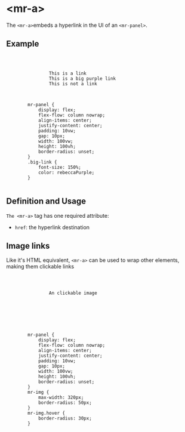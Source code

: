 # &lt;mr-a&gt;

The `<mr-a>`embeds a hyperlink in the UI of an `<mr-panel>`.

## Example

<!-- ```html
<mr-app>
    <mr-panel id="panel">
        <mr-a href="https://volumetrics.io">volumetrics</mr-a>
    </mr-panel>
</mr-app>
``` -->

<inline-repl>
    <code slot="html">
        <mr-app>
            <mr-panel>
                <mr-a href="https://mrjs.io/">This is a link</mr-a>
                <mr-a class="big-link" href="https://volumetrics.io/">This is a big purple link</mr-a>
                <mr-text>This is not a link</mr-text>
            </mr-panel>
        </mr-app> 
    </code>
    <code slot="css">
        mr-panel {
            display: flex;
            flex-flow: column nowrap;
            align-items: center;
            justify-content: center;
            padding: 10vw;
            gap: 10px;
            width: 100vw;
            height: 100vh;
            border-radius: unset;
        }
        .big-link {
            font-size: 150%;
            color: rebeccaPurple;
        }
    </code>
</inline-repl>

<!-- <iframe height="300" style="width: 100%;" scrolling="no" title="mr-a" src="https://codepen.io/lobau/embed/zYbPWPz?default-tab=result" frameborder="no" loading="lazy" allowtransparency="true" allowfullscreen="true"></iframe> -->

## Definition and Usage

`The <mr-a>` tag has one required attribute:

* `href`: the hyperlink destination

## Image links

Like it's HTML equivalent, `<mr-a>` can be used to wrap other elements, making them clickable links

<!-- ```html
<mr-a href="https://volumetrics.io">
    <mr-img src="…"></mr-img>
</mr-a>
``` -->

<inline-repl render-height="400" editor-height="240">
    <code slot="html">
        <mr-app>
            <mr-panel>
                <mr-text>An clickable image</mr-text>
                <mr-a href="https://en.wikipedia.org/wiki/Humpback_whale">
                    <mr-img
                        src="/static/sample/humpback.jpg"
                        alt="A Humpback whale breaking the water">
                    </mr-img>
                </mr-a>
            </mr-panel>
        </mr-app>
    </code>
    <code slot="css">
        mr-panel {
            display: flex;
            flex-flow: column nowrap;
            align-items: center;
            justify-content: center;
            padding: 10vw;
            gap: 10px;
            width: 100vw;
            height: 100vh;
            border-radius: unset;
        }
        mr-img {
            max-width: 320px;
            border-radius: 50px;
        }
        mr-img.hover {
            border-radius: 30px;
        }
    </code>
</inline-repl>

<!-- <iframe height="400" style="width: 100%;" scrolling="no" title="mr-a + mr-img" src="https://codepen.io/lobau/embed/GReOxyz?default-tab=result" frameborder="no" loading="lazy" allowtransparency="true" allowfullscreen="true"></iframe> -->

<!-- ![mr-a-example-1](/static/mr-a-example-1.png) -->
